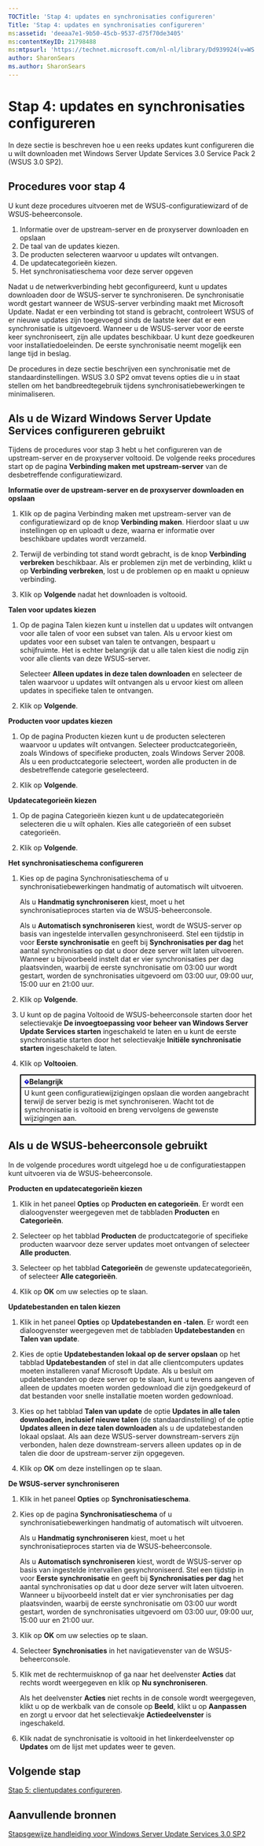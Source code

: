 ```yaml
---
TOCTitle: 'Stap 4: updates en synchronisaties configureren'
Title: 'Stap 4: updates en synchronisaties configureren'
ms:assetid: 'deeaa7e1-9b50-45cb-9537-d75f70de3405'
ms:contentKeyID: 21798488
ms:mtpsurl: 'https://technet.microsoft.com/nl-nl/library/Dd939924(v=WS.10)'
author: SharonSears
ms.author: SharonSears
---
```


Stap 4: updates en synchronisaties configureren
===============================================

In deze sectie is beschreven hoe u een reeks updates kunt configureren die u wilt downloaden met Windows Server Update Services 3.0 Service Pack 2 (WSUS 3.0 SP2).

Procedures voor stap 4
----------------------

U kunt deze procedures uitvoeren met de WSUS-configuratiewizard of de WSUS-beheerconsole.

1.  Informatie over de upstream-server en de proxyserver downloaden en opslaan
2.  De taal van de updates kiezen.
3.  De producten selecteren waarvoor u updates wilt ontvangen.
4.  De updatecategorieën kiezen.
5.  Het synchronisatieschema voor deze server opgeven

Nadat u de netwerkverbinding hebt geconfigureerd, kunt u updates downloaden door de WSUS-server te synchroniseren. De synchronisatie wordt gestart wanneer de WSUS-server verbinding maakt met Microsoft Update. Nadat er een verbinding tot stand is gebracht, controleert WSUS of er nieuwe updates zijn toegevoegd sinds de laatste keer dat er een synchronisatie is uitgevoerd. Wanneer u de WSUS-server voor de eerste keer synchroniseert, zijn alle updates beschikbaar. U kunt deze goedkeuren voor installatiedoeleinden. De eerste synchronisatie neemt mogelijk een lange tijd in beslag.

De procedures in deze sectie beschrijven een synchronisatie met de standaardinstellingen. WSUS 3.0 SP2 omvat tevens opties die u in staat stellen om het bandbreedtegebruik tijdens synchronisatiebewerkingen te minimaliseren.

Als u de Wizard Windows Server Update Services configureren gebruikt
--------------------------------------------------------------------

Tijdens de procedures voor stap 3 hebt u het configureren van de upstream-server en de proxyserver voltooid. De volgende reeks procedures start op de pagina **Verbinding maken met upstream-server** van de desbetreffende configuratiewizard.

**Informatie over de upstream-server en de proxyserver downloaden en opslaan**
1.  Klik op de pagina Verbinding maken met upstream-server van de configuratiewizard op de knop **Verbinding maken**. Hierdoor slaat u uw instellingen op en uploadt u deze, waarna er informatie over beschikbare updates wordt verzameld.

2.  Terwijl de verbinding tot stand wordt gebracht, is de knop **Verbinding verbreken** beschikbaar. Als er problemen zijn met de verbinding, klikt u op **Verbinding verbreken**, lost u de problemen op en maakt u opnieuw verbinding.

3.  Klik op **Volgende** nadat het downloaden is voltooid.

**Talen voor updates kiezen**
1.  Op de pagina Talen kiezen kunt u instellen dat u updates wilt ontvangen voor alle talen of voor een subset van talen. Als u ervoor kiest om updates voor een subset van talen te ontvangen, bespaart u schijfruimte. Het is echter belangrijk dat u alle talen kiest die nodig zijn voor alle clients van deze WSUS-server.

    Selecteer **Alleen updates in deze talen downloaden** en selecteer de talen waarvoor u updates wilt ontvangen als u ervoor kiest om alleen updates in specifieke talen te ontvangen.

2.  Klik op **Volgende**.

**Producten voor updates kiezen**
1.  Op de pagina Producten kiezen kunt u de producten selecteren waarvoor u updates wilt ontvangen. Selecteer productcategorieën, zoals Windows of specifieke producten, zoals Windows Server 2008. Als u een productcategorie selecteert, worden alle producten in de desbetreffende categorie geselecteerd.

2.  Klik op **Volgende**.

**Updatecategorieën kiezen**
1.  Op de pagina Categorieën kiezen kunt u de updatecategorieën selecteren die u wilt ophalen. Kies alle categorieën of een subset categorieën.

2.  Klik op **Volgende**.

**Het synchronisatieschema configureren**
1.  Kies op de pagina Synchronisatieschema of u synchronisatiebewerkingen handmatig of automatisch wilt uitvoeren.

    Als u **Handmatig synchroniseren** kiest, moet u het synchronisatieproces starten via de WSUS-beheerconsole.

    Als u **Automatisch synchroniseren** kiest, wordt de WSUS-server op basis van ingestelde intervallen gesynchroniseerd. Stel een tijdstip in voor **Eerste synchronisatie** en geeft bij **Synchronisaties per dag** het aantal synchronisaties op dat u door deze server wilt laten uitvoeren. Wanneer u bijvoorbeeld instelt dat er vier synchronisaties per dag plaatsvinden, waarbij de eerste synchronisatie om 03:00 uur wordt gestart, worden de synchronisaties uitgevoerd om 03:00 uur, 09:00 uur, 15:00 uur en 21:00 uur.

2.  Klik op **Volgende**.

3.  U kunt op de pagina Voltooid de WSUS-beheerconsole starten door het selectievakje **De invoegtoepassing voor beheer van Windows Server Update Services starten** ingeschakeld te laten en u kunt de eerste synchronisatie starten door het selectievakje **Initiële synchronisatie starten** ingeschakeld te laten.

4.  Klik op **Voltooien**.

 
    <table style="border:1px solid black;">
    <colgroup>
    <col width="100%" />
    </colgroup>
    <thead>
    <tr class="header">
    <th style="border:1px solid black;" ><img src="/security-updates/images/Dd939924.Important(WS.10).gif" />Belangrijk</th>
    </tr>
    </thead>
    <tbody>
    <tr class="odd">
    <td style="border:1px solid black;">U kunt geen configuratiewijzigingen opslaan die worden aangebracht terwijl de server bezig is met synchroniseren. Wacht tot de synchronisatie is voltooid en breng vervolgens de gewenste wijzigingen aan.
    </td>
    </tr>
    </tbody>
    </table>
 

Als u de WSUS-beheerconsole gebruikt
------------------------------------

In de volgende procedures wordt uitgelegd hoe u de configuratiestappen kunt uitvoeren via de WSUS-beheerconsole.

**Producten en updatecategorieën kiezen**
1.  Klik in het paneel **Opties** op **Producten en categorieën**. Er wordt een dialoogvenster weergegeven met de tabbladen **Producten** en **Categorieën**.

2.  Selecteer op het tabblad **Producten** de productcategorie of specifieke producten waarvoor deze server updates moet ontvangen of selecteer **Alle producten**.

3.  Selecteer op het tabblad **Categorieën** de gewenste updatecategorieën, of selecteer **Alle categorieën**.

4.  Klik op **OK** om uw selecties op te slaan.

**Updatebestanden en talen kiezen**
1.  Klik in het paneel **Opties** op **Updatebestanden en -talen**. Er wordt een dialoogvenster weergegeven met de tabbladen **Updatebestanden** en **Talen van update**.

2.  Kies de optie **Updatebestanden lokaal op de server opslaan** op het tabblad **Updatebestanden** of stel in dat alle clientcomputers updates moeten installeren vanaf Microsoft Update. Als u besluit om updatebestanden op deze server op te slaan, kunt u tevens aangeven of alleen de updates moeten worden gedownload die zijn goedgekeurd of dat bestanden voor snelle installatie moeten worden gedownload.

3.  Kies op het tabblad **Talen van update** de optie **Updates in alle talen downloaden, inclusief nieuwe talen** (de standaardinstelling) of de optie **Updates alleen in deze talen downloaden** als u de updatebestanden lokaal opslaat. Als aan deze WSUS-server downstream-servers zijn verbonden, halen deze downstream-servers alleen updates op in de talen die door de upstream-server zijn opgegeven.

4.  Klik op **OK** om deze instellingen op te slaan.

**De WSUS-server synchroniseren**
1.  Klik in het paneel **Opties** op **Synchronisatieschema**.

2.  Kies op de pagina **Synchronisatieschema** of u synchronisatiebewerkingen handmatig of automatisch wilt uitvoeren.

    Als u **Handmatig synchroniseren** kiest, moet u het synchronisatieproces starten via de WSUS-beheerconsole.

    Als u **Automatisch synchroniseren** kiest, wordt de WSUS-server op basis van ingestelde intervallen gesynchroniseerd. Stel een tijdstip in voor **Eerste synchronisatie** en geeft bij **Synchronisaties per dag** het aantal synchronisaties op dat u door deze server wilt laten uitvoeren. Wanneer u bijvoorbeeld instelt dat er vier synchronisaties per dag plaatsvinden, waarbij de eerste synchronisatie om 03:00 uur wordt gestart, worden de synchronisaties uitgevoerd om 03:00 uur, 09:00 uur, 15:00 uur en 21:00 uur.

3.  Klik op **OK** om uw selecties op te slaan.

4.  Selecteer **Synchronisaties** in het navigatievenster van de WSUS-beheerconsole.

5.  Klik met de rechtermuisknop of ga naar het deelvenster **Acties** dat rechts wordt weergegeven en klik op **Nu synchroniseren**.

    Als het deelvenster **Acties** niet rechts in de console wordt weergegeven, klikt u op de werkbalk van de console op **Beeld**, klikt u op **Aanpassen** en zorgt u ervoor dat het selectievakje **Actiedeelvenster** is ingeschakeld.

6.  Klik nadat de synchronisatie is voltooid in het linkerdeelvenster op **Updates** om de lijst met updates weer te geven.

Volgende stap
-------------

[Stap 5: clientupdates configureren](https://technet.microsoft.com/5ae60ead-3e94-456c-a692-c0f193ea5d5a).

Aanvullende bronnen
-------------------

[Stapsgewijze handleiding voor Windows Server Update Services 3.0 SP2](https://technet.microsoft.com/4b504edc-93b3-45b0-a7e8-d0107f1a4442)
